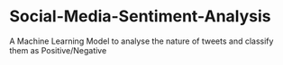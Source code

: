# Social-Media-Sentiment-Analysis
A Machine Learning Model to analyse the nature of tweets and classify them as Positive/Negative
